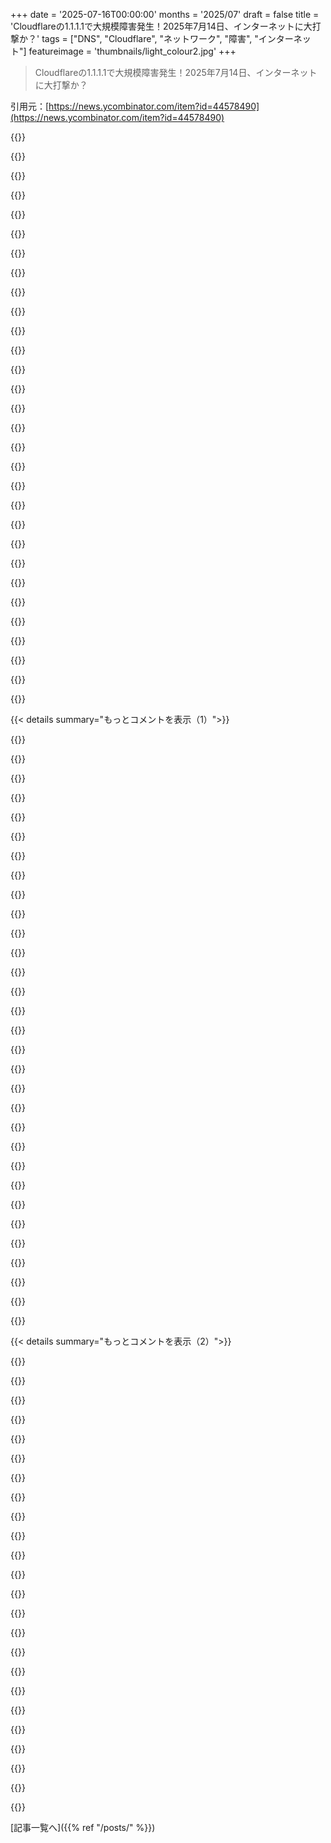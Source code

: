 +++
date = '2025-07-16T00:00:00'
months = '2025/07'
draft = false
title = 'Cloudflareの1.1.1.1で大規模障害発生！2025年7月14日、インターネットに大打撃か？'
tags = ["DNS", "Cloudflare", "ネットワーク", "障害", "インターネット"]
featureimage = 'thumbnails/light_colour2.jpg'
+++

> Cloudflareの1.1.1.1で大規模障害発生！2025年7月14日、インターネットに大打撃か？

引用元：[https://news.ycombinator.com/item?id=44578490](https://news.ycombinator.com/item?id=44578490)




{{<matomeQuote body="多くの人が1.1.1.1を使えなくなると、ネットサービスが全部使えなくなったって言うけど、普通DNSサーバーって2つ設定するよね？2つ目もダメだったの？そうじゃないなら、なんでそっちに切り替わらなかったの？" userName="v5v3" createdAt="2025/07/16 08:01:05" color="">}}




{{<matomeQuote body="通常1.1.1.1は1.0.0.1とペアで使うのが普通だけど、俺の理解が正しければ、今回は両方ダメだったんだよ。" userName="Gieron" createdAt="2025/07/16 08:20:01" color="#785bff">}}




{{<matomeQuote body="1.1.1.1は9.9.9.9（Quad9）と組み合わせればいいじゃん。そうすればプロバイダ的にも耐障害性上がるよ。" userName="moontear" createdAt="2025/07/16 09:49:49" color="#45d325">}}




{{<matomeQuote body="Quad9ってトラフィックログを転売してるらしいよ。だから仕事とかの秘密のホストに繋いだら情報漏洩するってこと。" userName="rvnx" createdAt="2025/07/16 10:25:13" color="#785bff">}}




{{<matomeQuote body="Androidの『設定』→『ネットワークとインターネット』→『プライベートDNS』だと、たぶん『プライベートDNSプロバイダホスト名』には1つしか指定できないんだよね。<br>ていうか、なんでIP（1.1.1.1）を受け付けなくて、アドレス（one.one.one.one）を入力しなきゃいけないのか全然わかんない。DNSサーバーで解決するアドレスじゃなくて、IPで設定する方が理にかなってるのにね。" userName="rom1v" createdAt="2025/07/16 08:11:39" color="#45d325">}}




{{<matomeQuote body="Androidの『プライベートDNS』は『DNS over HTTPS』のことだから、普通ホスト名しか受け付けないんだよ。普通のDNS設定なら、ほとんどのAndroidで接続設定から変更できるよ。" userName="quacksilver" createdAt="2025/07/16 08:22:45" color="#ff33a1">}}




{{<matomeQuote body="Windows 11だとこの組み合わせは使えないよ。" userName="baobabKoodaa" createdAt="2025/07/16 11:37:45" color="">}}




{{<matomeQuote body="Quad9が俺のウェブサイトを解決しなくなった時、ちょっと幻滅したんだよね。ユーザーがマルウェアをアップロードしたのが原因で、ドメイン全体がDNSレベルでブロックされた。マルウェアはすぐに消したのに、何週間経っても解除されないし、問い合わせ先もない。競合サイトはブロックされないのに。有名じゃないからとか、ツールが機能しないとか、そういう不満。迅速な対応があるならドメイン全体ブロックは不当だと思う。" userName="Aachen" createdAt="2025/07/16 13:27:52" color="#45d325">}}




{{<matomeQuote body="『AndroidのプライベートDNSはDNS over HTTPSのこと』だよね、ごめん、それ言い忘れてた。だからAndroidでDNS over HTTPSを使うなら、フォールバックは設定できないってことだね。" userName="rom1v" createdAt="2025/07/16 08:41:44" color="">}}




{{<matomeQuote body="近くのDNSを使うのがマジおすすめ。ISPがDNSにいじらなければ、レスポンスタイムがかなり良くなるよ。もしデバイスがちゃんとしたフェイルオーバーに対応してないなら、ルーターのローカルDNSフォワーダーか外部のやつを使ってみな。スイスだったら、Init7→Quad9（フィルターなし版）→eu dns0（フィルターなし版）って感じかな。" userName="sschueller" createdAt="2025/07/16 10:00:34" color="#ff5733">}}




{{<matomeQuote body="CloudflareはDNSサーバーに1.1.1.1と1.0.0.1を設定することを推奨してるぜ。でも残念ながら、今回の障害は設定ミスでCloudflareのBGP広告、つまり1.1.1.0/24と1.0.0.0/24のプレフィックスがピアに送れなくなったのが原因なんだってさ。" userName="Polizeiposaune" createdAt="2025/07/16 16:24:31" color="#ff5c5c">}}




{{<matomeQuote body="“AndroidでDNS over HTTPSを使ってもフォールバックできない”ってのは違うぞ。もしDoHホストが複数のA/AAAAレコード、つまり複数のIPを持ってるなら、まともなDoHクライアントならその複数のIPを使ってリクエストを再試行するはずだからね。" userName="ignoramous" createdAt="2025/07/16 11:04:27" color="">}}




{{<matomeQuote body="最寄りのDNSとか気にするほど普段どんだけ忙しいんだよ？まるで高頻度トレーダーみたいにネット見てんのか？マジな話、こういう障害が起きなきゃ、ドメイン名解決の遅延に気づく奴なんて日常にいるか？理論は分かるけどさ、今は俺たちのリクエストを誰に見られるか選べるし、ISPは他の選択肢に比べたら全然ダメだろ。" userName="dylan604" createdAt="2025/07/16 15:02:28" color="">}}




{{<matomeQuote body="DNSサーバーを設定するなら、一つはCloudflareを使って、もう一つは全然違う会社のやつを使うのがもっといいおすすめだぜ。" userName="kingnothing" createdAt="2025/07/16 19:08:20" color="#45d325">}}




{{<matomeQuote body="Cloudflareはさ、他の組織のリゾルバーにも解決されるホスト名を提供してんのかな？それだとCloudflareのホスト名用のTLS証明書も必要になるけど、そうじゃなきゃDoHクライアントが接続できないだろ？" userName="lxgr" createdAt="2025/07/16 12:24:52" color="">}}




{{<matomeQuote body="普通、昔ながらのDNSだと、プライマリとセカンダリのリゾルバーは同じプロバイダーから提供されてて、それぞれ違うIPから動いてるんだよ。" userName="ignoramous" createdAt="2025/07/16 12:26:47" color="">}}




{{<matomeQuote body="それ、出典を示せる？あんたの発言、quad9.netに載ってるQuad9の公式情報と全然違うし、Bill Woodcockが言ってるプライバシー擁護とも全く合ってないんだけど。" userName="daneel_w" createdAt="2025/07/16 12:13:14" color="#45d325">}}




{{<matomeQuote body="これ本当？彼らはログを一切残さないって言ってるけど、何か情報源はあるの？" userName="Demiurge" createdAt="2025/07/16 11:57:55" color="">}}




{{<matomeQuote body="彼らはそんな主張してないよ。1週間足らずでHacker Newsで彼らのトップ解決済みドメインレポートが議論されてたじゃん。そういうレポートがあるってことは、ログ持ってるってことだよね。" userName="jeffbee" createdAt="2025/07/16 15:27:14" color="#ff5c5c">}}




{{<matomeQuote body="全ユーザーがDNSサーバーを2つ設定してるわけじゃないの？" userName="rat9988" createdAt="2025/07/16 08:02:29" color="">}}




{{<matomeQuote body="なんで？同じサブネットにないセカンダリDNSサーバーは拒否するとか、そんな感じ？" userName="lxgr" createdAt="2025/07/16 12:19:08" color="">}}




{{<matomeQuote body="ちょっと聞きたいんだけど、みんなWi-FiポータルとかDNSサービスの手動設定ってどうしてる？CloudflareとGoogleのDNS使ってたんだけど、公共Wi-Fi使うたびに無効化したり有効化したりするのが超面倒でさ。" userName="itake" createdAt="2025/07/16 22:45:50" color="">}}




{{<matomeQuote body="見てみて：https://quad9.net/privacy/policy/<br>トラフィックログを直接売るとは書いてないけど、ブロックしたドメインのテレメトリをブロックリストプロバイダーに送ったり、”タイムスタンプ付きDNS応答のまばらな統計的サンプリング”を”ごく少数の厳選されたセキュリティ研究者”に提供してるよ。これは”トラフィックログを売る”と全く同じじゃないけど、かなり近いよね。それに、Googleがデータを売ってるって言われるのはよくある話じゃん？彼らがダンプを提供せず集計データしか開示しなくてもさ。" userName="gruez" createdAt="2025/07/16 13:47:28" color="#785bff">}}




{{<matomeQuote body="それはDNS over TLSだよ。AndroidはGoogleのDNSを除いてDNS over HTTPSをサポートしてないんだ。" userName="quaintdev" createdAt="2025/07/16 08:35:54" color="#ff5c5c">}}




{{<matomeQuote body="”彼らがトラフィックログを再販してる”っていう発言や、”職場のような秘密のホストも漏洩する”っていう示唆に、それがかなり近いっていうのには同意できないな。Quad9がユーザーを欺いてない限り、両方の発言は実際には完全に誤りだよ。https://quad9.net/privacy/policy/#22-data-collected" userName="daneel_w" createdAt="2025/07/16 14:07:58" color="#ff5733">}}




{{<matomeQuote body="これはDNS over HTTPSを使ってるよ。あと、（一部の）プロバイダーを混ぜると、URLテンプレートが正しくデフォルト設定されないんだ。でも、手動で設定すればちゃんと動くよ。" userName="antonvs" createdAt="2025/07/16 13:07:13" color="#45d325">}}




{{<matomeQuote body="Cloudflareが推奨してる設定だと、バックアップサーバーの1.0.0.1をセカンダリDNSとして使うんだけど、これも今回の障害で影響受けてたんだよね。" userName="Macha" createdAt="2025/07/16 10:16:28" color="#ff33a1">}}




{{<matomeQuote body="DoH（DNS-over-HTTPS）はIPじゃなくcloudflare-dns.comを使うから、1.1.1.1の障害中でもトラフィックは安定してたんだ。ほとんど影響なかったって！すごいだろ？" userName="ignoramous" createdAt="2025/07/16 12:45:36" color="#ff33a1">}}




{{<matomeQuote body="最近MacBookが超遅くてイライラしてたんだけど、DHCP割り当てのDNSじゃなくてGoogle DNSに変えたら、めっちゃサクサクになったよ！DNSってマジで大事なんだな。" userName="jeffbee" createdAt="2025/07/16 15:25:25" color="">}}




{{<matomeQuote body="Cloudflareがトラフィック90%減を検知するのに5分以上かかったってマジかよ！普通のシステムなら1分以内にアラーム鳴るはずなのに、これってプロの間では普通なのかな？なんでこんなに遅れたのか気になるわ。" userName="chrismorgan" createdAt="2025/07/16 06:13:15" color="#ff5733">}}




{{< details summary="もっとコメントを表示（1）">}}

{{<matomeQuote body="アラートの遅延は仕方ないんだよ。もしメトリックサービスが落ちたらデータが遅れて、1分でアラート鳴らすとしょっちゅう夜中に起こされるだろ？そんなことしてたらみんな辞めちゃうよ。だから5分くらいのアラート遅延は妥当なんだ。" userName="TheDong" createdAt="2025/07/16 06:53:19" color="#45d325">}}




{{<matomeQuote body="小さい会社ならまだしも、Cloudflareみたいな超重要なシステムプロバイダーなら、24時間体制のチームを雇うべきだよな。夜勤も必要じゃん。" userName="mentalgear" createdAt="2025/07/16 06:57:38" color="">}}




{{<matomeQuote body="検知速度と誤報率は常にトレードオフなんだよ。NagiosとかIcingaも誤報が多いから、チェック失敗が数回続くまでアラート出さない設定にしてる。オペレーターを誤報で疲弊させるとアラート慣れするから、Cloudflareの8分検知もそんなに驚かないね。" userName="perlgeek" createdAt="2025/07/16 07:02:13" color="#ff5c5c">}}




{{<matomeQuote body="Cloudflareの1.1.1.1なら、10分と10秒のローリング平均を比較して、50%以上差が出たらアラーム鳴らすとか、もっと簡単にできるんじゃない？あそこは膨大なトラフィック扱ってるんだから、1分以上かかるのは驚きだね。" userName="chrismorgan" createdAt="2025/07/16 09:04:26" color="#45d325">}}




{{<matomeQuote body="24時間体制のNOCはもう時代遅れだろ。複数の専門チームでオンコール対応にした方が、インシデント解決時間は劇的に短くなるんだよ。俺の経験だと2〜10倍速くなった。夜勤で無駄に待機するより、3〜5分で適切な人にアラート飛ばす方がずっと良い。" userName="misiek08" createdAt="2025/07/16 07:39:05" color="#45d325">}}




{{<matomeQuote body="Cloudflareみたいな主要なネットワークなら、24時間オンコール体制は絶対必要だろ。他のネットワークとの契約でも求められることだし、これがないと話にならないよ。" userName="immibis" createdAt="2025/07/16 11:03:57" color="">}}




{{<matomeQuote body="夜勤じゃなくてさ、別の国の通常の勤務時間の人を雇えばいいだけじゃん？そうすれば24時間体制はカバーできるだろ。" userName="chrismorgan" createdAt="2025/07/16 07:11:36" color="">}}




{{<matomeQuote body="Cloudflareのエンジニアは今頃、過去のデータで誤検知がどのくらいあったかとか、こういう事態を評価してるだろうね。でも、結局はエンジニアリングの努力が必要だし、多くの組織は監視体制が不十分だと判明してからじゃないと改善しないもんね。" userName="perlgeek" createdAt="2025/07/16 11:57:00" color="">}}




{{<matomeQuote body="俺も1.1.1.1みたいな大規模なサービスで働いてるけど、こんな監視体制だったらオンコールは寝る暇ないよ。簡単に”Xの監視入れれば防げたのに”って言うけど、実際はすごい人件費かかるし、誤検知の通知で埋もれないように監視項目を削除するのも大変なんだ。この規模のサービスで5分くらいの遅延は妥当だと思うな。" userName="Anon1096" createdAt="2025/07/16 15:57:05" color="#ff5733">}}




{{<matomeQuote body="会社が大きくなるとフェーズがあるんだ。<br>Step 1: 創業者がオンコールしたり、初期メンバーが無給で呼び出し対応したりする。<br>Step 2: (ユーモアなので省略)<br>Step 3: 世界中にサポートチームを配置して、休暇や病気にも対応できる”フォロー・ザ・サン”体制を作るんだ。" userName="bigiain" createdAt="2025/07/16 08:30:54" color="">}}




{{<matomeQuote body="HNのSWE、特にAI『エージェント』の話に毎度出てくる連中は、グローバルネットワークの運用やNOCがどういうものか本当に分かってるのか疑問だね。こんなこと言うとVint Cerfみたいな人が返信してくるかもしれないけど、もうひどい状況だよ。AI企業を称賛する以外のHNのスレッドは、みんなが何も知らないことについて”にわかRedditor”的な分析ばかりで劣化してる。これはChatGPT以前よりもずっとひどくなった。" userName="easterncalculus" createdAt="2025/07/16 15:22:12" color="">}}




{{<matomeQuote body="これは1.1.1.1にとって初めての障害じゃないんだよね。それに、たぶんこれは外部監視として最初に出てくるようなやり方だろうに。だから驚きなんだ。考えれば考えるほどね。こんな根本的な障害を検知するのに5分以上もかかるのは、本当に長い遅延だよ。" userName="chrismorgan" createdAt="2025/07/16 12:52:24" color="#ff33a1">}}




{{<matomeQuote body="ほとんどの問題を修正するのに必要な時間の5～10%くらいがアラームのトリガー時間なら妥当だと思うな。" userName="amelius" createdAt="2025/07/16 08:38:13" color="">}}




{{<matomeQuote body="これは昔のNOCの巨大な壁にあったようなグラフの一つだよね。誰かがパッと見て”おかしいな”って言って、大急ぎで対応し始めただろうな。" userName="bombcar" createdAt="2025/07/16 12:06:15" color="">}}




{{<matomeQuote body="彼らがこのサービスにSLAを設定してないことを忘れないでね。" userName="philipwhiuk" createdAt="2025/07/16 09:22:26" color="">}}




{{<matomeQuote body="ロケット科学じゃないんだよ。2段階でやればいいんだ。最初の5分以内なら、アラームを出す前にアグリゲーションサービスがクラッシュしてないか確認するとかさ。誤検知の種類なんてそんなにないだろ？よくあるやつを排除していけば、だんだん減るんだよ。速いアラームを出す前に、ノードが稼働してるか、サービスが稼働してるかとか確認するんだ。" userName="croemer" createdAt="2025/07/16 09:25:30" color="#38d3d3">}}




{{<matomeQuote body="サービス全体がダウンしたのに、6分以上も気づかなかったって、普通ありえないよね？これは高度な監視じゃなくて、一番基本的で重要な監視のはずなのに。マジでどういうことなのか理解できないよ。" userName="chrismorgan" createdAt="2025/07/16 17:00:19" color="#45d325">}}




{{<matomeQuote body="外部モニターはちゃんと動いてたの？<br>チェックは何回失敗した？どんな順番で？地域やシステムは複数あった？一時的な障害だったの？<br>リトライは何回、どんなペースでやった？<br>成功や失敗のメトリクスはプッシュしてるの？それともプル？<br>メトリクスが返ってこなかったら？<br>どれくらい待ってから問題だと判断する？<br>他にどんなチェックしてて、どれくらい時間かかってる？<br>チェックの許容レイテンシーは？<br>誤報はどれくらい許容してて、どんな頻度で？<br>もう、疑問だらけだよ！" userName="roughly" createdAt="2025/07/16 17:22:44" color="#ff33a1">}}




{{<matomeQuote body="「AI企業を褒め称える以外のHN（Hacker News）のスレッドは、専門家じゃないRedditユーザーが分析する場になっちゃってる」って、俺も気づくのに時間かかったわ。<br>大手2社でNOCで働いたことあるけど、未だにチームは存在するよ。<br>HNは、コメントしてる人たちが普通より理解力があって、主張の裏付けもちゃんとしてるって思われがちだけど、実際は違うんだよね。<br>「間違った情報で互いを指摘し合ってる」って、昔から言われてたし。でも、こんなにひどくなったとはね。" userName="genewitch" createdAt="2025/07/16 15:50:55" color="">}}




{{<matomeQuote body="24時間365日のシフト制（常に誰かが対応できて、定期的に睡眠サイクルが乱れる）と、24時間365日のオンコール制（監視とアラートで不定期に睡眠が妨げられ、誤報もある）って、どっちが良いんだろうね？" userName="degamad" createdAt="2025/07/16 21:43:17" color="">}}




{{<matomeQuote body="マジでそれな。（大規模なグローバルプラットフォームでSREとして働いてるよ）<br>ここ数年、こういう無知な「もし俺なら、単純にそんなことしない」みたいなコメントはほとんど無視してる。<br>AIの話題が出る前から、このサイトではこういうコメントが横行してた気がするけどね。" userName="JohnMakin" createdAt="2025/07/16 16:55:18" color="#ff33a1">}}




{{<matomeQuote body="仮説のシナリオで本当の問題は、たった一つの悪いメトリクスインスタンスが全体をダウンさせることだね。<br>地理的に分散した複数のメトリクス集約サービスをデプロイして、RAFT/PAXOSのクォーラムで「正当な状態」を確立すべきだよ。<br>そうすれば、メトリクスアグリゲーターのインスタンスの過半数が稼働していれば、システムは動き続ける。<br>1.1.1.1みたいなシステムを構築するなら、5分のアラートロールアップは許容できないよ。0〜5分の正当なダウンタイムが隠れてしまうからね。<br>短い一時的なエラーを修復するためにオーケストレーションに頼らないシステムを設計する必要があるよ。<br>ちなみに、俺は5億人以上のユーザーがいる会社のコアSREチームで働いてるよ。" userName="__turbobrew__" createdAt="2025/07/16 20:11:57" color="#ff33a1">}}




{{<matomeQuote body="俺の想像だと、こんな感じなんだけど、違うのかな？<br>みんな家で仕事してて、大きなチャートがテレビに映ってるんだけど、家族の誰かがチャンネル変えちゃった、みたいな？" userName="seb1204" createdAt="2025/07/16 21:34:44" color="">}}




{{<matomeQuote body="「この具体的な問題を避けるため、常にこの具体的なことをすべきだ」っていう考え方は避けるべきだと思うな。" userName="briangriffinfan" createdAt="2025/07/16 12:08:44" color="">}}




{{<matomeQuote body="大規模システムの監視はマジで大変なんだよ。特にあの規模だと、データ集約にも時間かかるし、指標がいっぱい来ると分散がひどいことになる。大規模な分散システムだと、常にどっか壊れてるのが普通でさ。だから、システムのどっかが動いてないたびに警報鳴らしてたら、24時間年中無休でアラート鳴りっぱなしになっちゃうんだ。今回話してるような規模と複雑さのシステムで、5分以内に実際にインシデントが起きてるのを検知できるのは、マジで fantasticだね。" userName="roughly" createdAt="2025/07/16 17:19:53" color="#ff5c5c">}}




{{<matomeQuote body="Cloudflareみたいな規模で運用してると？誤報の種類はめちゃくちゃ多いよ。例えば、一部の地域の指標が取れてないせいでトラフィックが90%ダウンしてるように見えたり、誰かがファイアウォールのルール間違えて指標がドロップされたり、カウンターがロールオーバーして Prometheusがうまく処理できなかったり、新リリースとタイミングが合わなくて変な数値が出たりするんだ。あとは、 metricsレポートが急増してパイプラインが遅延したり、トランジットリンク担当のチームが SNMPに適切な ACLを設定し忘れてて、90%のトラフィックの指標が収集できてなかったりね。「トラフィックが90%ダウンしてる」っていうアラートが何千も来るけど、実はあまり使われないアラートが古くなってて、集約された指標じゃなくてシステムごとの指標を使ってるだけだったりさ。インターネットのルーティング問題で実際に90%ダウンしてることもあるし（これは DNSチームの問題じゃない）、どこかで光ファイバーが切れて1つのデータセンターで90%ダウンすることもある。普段の利用パターンで、最低トラフィック量がピーク時の10%だったり、10秒前には異常なトラフィックのスパイクがあったせいで、そこから90%ダウンしてるように見えることもあるんだ。それに、巨大なグローバルネットワークのデータセンターを監視する metricsシステムの規模と分散性からくる、あらゆる種類の追加の問題も出てくるんだよね。" userName="sophacles" createdAt="2025/07/16 17:35:07" color="#ff5c5c">}}




{{<matomeQuote body="1分以内にアラートが鳴るようにすると、アラートのインフラ自体がストレステストになっちゃうんだよね。アラートのインフラって、リアルタイムで1分以内に指標を取得して計算を実行できるくらい安定してるの？って話。" userName="kccqzy" createdAt="2025/07/16 20:10:57" color="">}}




{{<matomeQuote body="Cloudflareがたった20分間のインシデントで 1.1.1.1の利用率を20%も失ったのは興味深いね。彼らがなんでこういう「単純な」「非推奨の」「レガシーな」問題でいつもつまづくのかよく分からないわ。これ、初めてじゃないし（多分最後でもないだろうね）。Googleの 8.8.8.8と 8.8.4.4は、もう10年近くグローバルなダウンタイムなんて1秒もないんだよ。ローカルな問題はあったけど、それはインターネット側の問題だし、Google自体が色々なサービスで深刻なダウンタイムを経験した時でも、DNSは動き続けてたからね。" userName="kachapopopow" createdAt="2025/07/16 09:10:53" color="#785bff">}}




{{<matomeQuote body="DNSって、可用性だけじゃないんだよ（もちろん、それは超重要だけどね）。速度とプライバシーも大事なんだ。ヨーロッパのユーザーなら、CLOUD Actの対象になるアメリカ企業より、https://european-alternatives.eu/category/public-dns にリストされてる代替のパブリックDNSを選ぶ方がいいかもね。" userName="Tepix" createdAt="2025/07/16 09:50:54" color="#ff5c5c">}}




{{<matomeQuote body="Unboundを自分で設定するのが、一番手っ取り早いと思うな。サーバーなんていつ無くなるか分かんないし。DNSサーバーの運営元とか、いつまで使えるかとか心配するより、依存関係そのものをなくすのが一番だね。" userName="adornKey" createdAt="2025/07/16 12:44:01" color="">}}

{{</details>}}




{{< details summary="もっとコメントを表示（2）">}}

{{<matomeQuote body="俺、95%の確率でデータセンターで Unbound動かしてるし、ローカルには Pi-hole入れてるよ。俺の PCはまず Pi-holeに繋がって、それがダウンしたらデータセンターに接続する。Pi-holeはデータセンターと、フィルター付きの DNSプロバイダ（どれだか忘れたけど）、それから GTEiの古いサーバーにも繋がってるんだ。あのサーバー、まだ動いてて一度も期待を裏切られたことないんだよね。あ、違う違う、あっちのやつじゃなくて別のサーバー。俺 Musknetだから、ルーターの DNSプロバイダは別のルーター買わないと編集できないんだ。だから、スマホとか VMなんかは自動的にこの設定にならないのが残念だね。" userName="genewitch" createdAt="2025/07/16 15:54:37" color="">}}




{{<matomeQuote body="うん、マジで完全に同意だわ。信頼できる2台目のルーターを持つのは余分な電力使うけど、それだけの価値はあるかもね。うちのルーター、何回かアップデートでこっそり Pi-hole無効にしてたことあるし。予備の Pi-holeを完全に設定して箱に入れとくのも役に立つよ。別のある時は停電の後、Pi-holeが起動しなくなったこともあったし。" userName="adornKey" createdAt="2025/07/16 21:10:16" color="">}}




{{<matomeQuote body="うん、完全に同意だ。俺、”how-to run ipcop / monowall in ＜hypervisor＞” って記事を broadbandreportsにいくつか書いたことあるんだ。だから、Starlinkでサードパーティ製ルーター使えば、マジで公開ルーティング可能な IPv6が手に入るって聞いて、すぐさま Proxmoxでローカルにルーター作ってみたんだ。でも、「ルーターディストリビューション」ってどれもまともに動かなかったし、俺が試したやつは IPv6の設定なんてどこにも見当たらなかった。それで Best Buyでルーター3台買って、それぞれ1週間ずつ試したんだ。そしたら、ルーターが IPv6に対応してれば、サードパーティ製ルーターでも公開ルーティング可能な IPv6が手に入るって分かったんだよね。今でも OPNsenseとか PfSenseの話をここらで耳にするけど、俺が間違った、もしかしたら古い ISOイメージを使っちゃったのかなって思う。FreeBSDや Debianでも試したけど、設定できなかったんだ。これってちょっとショックだわ。いつかまた挑戦してみるつもりだけどね。" userName="genewitch" createdAt="2025/07/17 02:57:09" color="">}}




{{<matomeQuote body="みんな、ヨーロッパ人だろうが何だろうが、プライバシーを重視するなら Cloudflareと Google以外を選ぶべきだね。" userName="daneel_w" createdAt="2025/07/16 12:15:36" color="">}}




{{<matomeQuote body="HNユーザーなら自分でDNSサーバーを動かすのを好むかもね。DNSサーバーはメンテが楽だし、メールサーバーを動かすみたいに大変じゃないからさ。" userName="immibis" createdAt="2025/07/16 11:07:34" color="">}}




{{<matomeQuote body="HN読者全体の技術力を過大評価してるんじゃないかな。UnboundをDoTフォワーダーとして設定するのは魔法みたいに難しくないけど、多くの人が求めるクリックアンドプレイじゃないんだよ。システムのリゾルバーをdns0やQuad9とかに変えるのと同じくらいって考えた方がいいよ。" userName="daneel_w" createdAt="2025/07/16 12:19:12" color="#ff5733">}}




{{<matomeQuote body="自分でDNSサーバーを動かしてても、結局はDNSサーバーを使ってるのと同じだよ。どんなドメインのネームサーバーでも、DNSサーバーに問い合わせないと得られないんだからさ。" userName="kachapopopow" createdAt="2025/07/16 21:43:56" color="">}}




{{<matomeQuote body="自分でDNSサーバーを運用すれば、クエリが単一のサーバーに全部送られるんじゃなくて、いろんな場所に分散されるようになるんだよ。例えば、.comリゾルバーにdomain.comのネームサーバーを聞いたり、ns1.domain.comにfoo.domain.comを聞いたりする。wikipedia.orgにアクセスしても、そのDNSクエリは前のサイトと同じ場所には行かないんだ。" userName="BenjiWiebe" createdAt="2025/07/17 15:52:34" color="#45d325">}}




{{<matomeQuote body="それって、かえって悪いとも言えるよ。だって、ネームサーバーと直接やり取りすることになるでしょ？　ネームサーバーって、だいたいプライバシーを重視しないプロバイダーが管理してるんだから。" userName="kachapopopow" createdAt="2025/07/18 04:02:51" color="#45d325">}}




{{<matomeQuote body="ここでの問題の一つは、簡単に追跡されちゃうってことだよ。" userName="lossolo" createdAt="2025/07/16 15:24:45" color="">}}




{{<matomeQuote body="＞Cloudflareがなんでこんな問題でいつも苦しんでるのかわからない。Cloudflareはインシデント対応の文化はまともだけど、積極的に予防するインセンティブがないんだ。" userName="kod" createdAt="2025/07/16 16:54:18" color="#ff33a1">}}




{{<matomeQuote body="0.001%のネットワークエンジニアしか遭遇しないような、複雑さと規模が特徴のエンジニアリング問題を彼らが修正するのに苦労してるってことが、なんでわからないの？" userName="user3939382" createdAt="2025/07/16 22:11:39" color="#ff33a1">}}




{{<matomeQuote body="20%の件だけど、一部のクライアントやリゾルバーは、サーバーが連続で複数のクエリに応答しなかったら一時的にダウンとマークするよ。そうすれば、ユーザーは次の500クエリで500回タイムアウトを待つ必要がないんだ。長期的なグラフを見ると、通信量は正常に戻ったみたいだね。https://imgur.com/a/8a1H8eL" userName="zamadatix" createdAt="2025/07/16 19:35:31" color="#ff5733">}}




{{<matomeQuote body="そうなるとGoogle DNSを使うことになるけど、それは多くの人にとって望ましくないことだよね。" userName="barbazoo" createdAt="2025/07/16 15:05:32" color="">}}




{{<matomeQuote body="うん、正直8.8.8.8と8.8.4.4のGoogle DNSに戻したよ。100%安定してるし、フィルタリングもないし、EUだと速いね。" userName="heraldgeezer" createdAt="2025/07/16 21:11:11" color="#ff5733">}}




{{<matomeQuote body="良い記事だね。<br>DoH（DNS-over-HTTPS）のトラフィックは比較的安定してたってのは注目だね。ほとんどのDoHユーザーはIPアドレスじゃなくて、ドメインのcloudflare-dns.comを使ってパブリックDNSリゾルバにアクセスしてるからだってさ。<br>面白いことに、昨日これに影響されたよ。ルーターはCloudflare DoHが有効になってたはずなのに何も解決できなかった。DNSサーバーを8.8.8.8に変えたら直ったよ。" userName="jallmann" createdAt="2025/07/16 05:17:53" color="#ff5c5c">}}




{{<matomeQuote body="DoHってどうやって動くの？どうにかしてcloudflare-dns.comのIPアドレスを最初に知る必要があるよね。たぶんルーターが1.1.1.1を使ってるんじゃないかな。" userName="bauruine" createdAt="2025/07/16 05:34:04" color="">}}




{{<matomeQuote body="ドメインを使うべきなの？俺はいつもIPアドレスしか使ってなかったけど。" userName="stavros" createdAt="2025/07/16 06:45:42" color="">}}




{{<matomeQuote body="HTTPSの“S”が機能するためにはドメインが必要だよ。" userName="landgenoot" createdAt="2025/07/16 08:05:00" color="">}}




{{<matomeQuote body="それ、間違ってるよ。Let’s Encryptが今、IPアドレスのHTTPS/TLS証明書を試験運用中だよ: https://letsencrypt.org/2025/07/01/issuing-our-first-ip-addr...<br>彼らはこう言ってるよ: “原則として、ドメイン名じゃなくてIPアドレスに対して証明書を発行できない理由はない。実際、証明書の技術的・ポリシー標準は昔からこれを許可してたし、少数の認証局が小規模でこのサービスを提供してたんだ。”" userName="bigiain" createdAt="2025/07/16 08:16:08" color="#ff33a1">}}




{{<matomeQuote body="俺は同意しないね。根本的な原因は専門用語だらけで、俺みたいな経験豊富な管理者でも解読に苦労する。これは企業のニュースピークだ。“レガシー”なんて言葉は、抽象化してごまかすために使われてる。記事の“レガシーコンポーネント〜”って記述は、言いたいことはわかるけど、こんな難解なビジネス用語で書かれる必要はないね。" userName="sneak" createdAt="2025/07/16 06:59:41" color="#ff33a1">}}




{{<matomeQuote body="そうだね、これ2週間くらい前にちょっとした話題になったよね。<br>じゃあ原則として、20年も前にやらなかった理由はないってこと？当時からあったら良かったのにね。そんな証明書サービスを提供する認証局なんて聞いたことなかったな。" userName="noduerme" createdAt="2025/07/16 08:33:01" color="">}}




{{<matomeQuote body="読み進めれば、Cloudflareがサービスを誤設定して、正しいサービスじゃなくそっちにプロダクションのトラフィックをルーティングしたってのは明らかだよ。それをするのに使われたシステムは2018年に作られたもので、もうレガシーって見なされてる（たぶん、簡単に誤った設定を展開できるからだろう）。そう考えると、要約が“難解なビジネス用語”だなんて言えないね。" userName="willejs" createdAt="2025/07/16 07:51:27" color="#ff5733">}}

{{</details>}}



[記事一覧へ]({{% ref "/posts/" %}})
